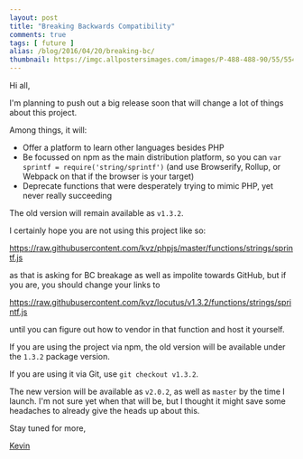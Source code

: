 ```yaml
---
layout: post
title: "Breaking Backwards Compatibility"
comments: true
tags: [ future ]
alias: /blog/2016/04/20/breaking-bc/
thumbnail: https://imgc.allpostersimages.com/images/P-488-488-90/55/5543/C6HLG00Z/posters/warning-zombies-ahead.jpg
---
```


Hi all,

I'm planning to push out a big release soon that will change a lot of things about this project.

Among things, it will:

- Offer a platform to learn other languages besides PHP
- Be focussed on npm as the main distribution platform, so you can `var sprintf = require('string/sprintf')` (and use Browserify, Rollup, or Webpack on that if the browser is your target)
- Deprecate functions that were desperately trying to mimic PHP, yet never really succeeding

The old version will remain available as `v1.3.2`.

I certainly hope you are not using this project like so:

<https://raw.githubusercontent.com/kvz/phpjs/master/functions/strings/sprintf.js>

as that is asking for BC breakage as well as impolite towards GitHub, but if you are, you should change your links to

<https://raw.githubusercontent.com/kvz/locutus/v1.3.2/functions/strings/sprintf.js>

until you can figure out how to vendor in that function and host it yourself.

If you are using the project via npm, the old version will be available under the `1.3.2` package version.

If you are using it via Git, use `git checkout v1.3.2`.

The new version will be available as `v2.0.2`, as well as `master` by the time I launch. I'm not sure yet when that will be, but I thought it might save some headaches to already give the heads up about this.

Stay tuned for more,

[Kevin](https://twitter.com/kvz)

